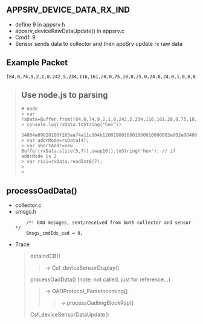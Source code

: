 


APPSRV_DEVICE_DATA_RX_IND
-----

- define 9 in appsrv.h
- appsrv_deviceRawDataUpdate() in appsrv.c
- Cmd1: 9
- Sensor sends data to collector and then appSrv update rx raw data


Example Packet
------

```
[84,0,74,9,2,1,0,242,5,234,116,161,28,0,75,18,0,25,0,24,0,24,0,1,0,0,0,46,0,46,0,64,0,64,0,64,0,1,0,1,0,1,0,0,0,0,0,0,0,0,0,0,0,0,0,0,0,0,0,70,83,0,0,0,0,0,0,26,0,34,0,144,95,1,0,112,23,0,0,0,0,0,0,0,0,0,0,0]
```

> Use node.js to parsing
> -----
> 
> ```
> # node
> > var rxData=Buffer.from([84,0,74,9,2,1,0,242,5,234,116,161,28,0,75,18,0,25,0,24,0,24,0,1,0,0,0,46,0,46,0,64,0,64,0,64,0,1,0,1,0,1,0,0,0,0,0,0,0,0,0,0,0,0,0,0,0,0,0,70,83,0,0,0,0,0,0,26,0,34,0,144,95,1,0,112,23,0,0,0,0,0,0,0,0,0,0,0]);
> > console.log(rxData.toString("hex"))
>   54004a09020100f205ea74a11c004b1200190018001800010000002e002e004000400040000100010001000000000000000000000000000000000046530000000000001a002200905f010070170000000000000000000000
> > var addrMode=rxData[4];
> > var shortAddr=new Buffer(rxData.slice(5,7)).swap16().toString('hex'); // if addrMode is 2
> > var rssi=rxData.readInt8(7); 
> > 
> > 
> ```
> 

processOadData()
------

- collector.c
- smsgs.h
  ```
      /*! OAD mesages, sent/received from both collector and sensor */
      Smsgs_cmdIds_oad = 9,
  ```
- Trace
  > dataIndCB()
  >> -> Csf_deviceSensorDisplay()
  >>
  >
  > processOadData() (note: not called, just for reference...)
  >> -> OADProtocol_ParseIncoming()
  >>> -> processOadImgBlockRsp()
  >>
  > Csf_deviceSensorDataUpdate()

